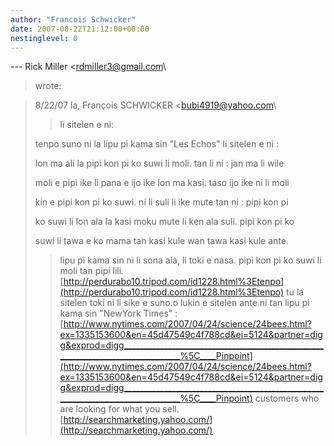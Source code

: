 ```yaml
---
author: "Francois Schwicker"
date: 2007-08-22T21:12:00+00:00
nestinglevel: 0
---
```

\---
 Rick Miller <[rdmiller3@gmail.com](mailto://rdmiller3@gmail.com)\
> wrote:

> 8/22/07 la, François SCHWICKER <[bubi4919@yahoo.com](mailto://bubi4919@yahoo.com)\
>> li sitelen e ni:
> 
> tenpo suno ni la lipu pi kama sin "Les Echos" li
> sitelen e ni :
> 
>> 
> lon ma ali la pipi kon pi ko suwi li moli. tan li
> ni : jan ma li wile
> 
> moli e pipi ike li pana e ijo ike lon ma kasi.
> taso ijo ike ni li moli
> 
> kin e pipi kon pi ko suwi. ni li suli li ike mute
> tan ni : pipi kon pi
> 
> ko suwi li lon ala la kasi moku mute li ken ala
> suli. pipi kon pi ko
> 
> suwi li tawa e ko mama tan kasi kule wan tawa
> kasi kule ante.
>> lipu pi kama sin ni li sona ala, li toki e nasa.
>> pipi kon pi ko suwi li moli tan pipi lili.
>> [http://perdurabo10.tripod.com/id1228.html%3Etenpo](http://perdurabo10.tripod.com/id1228.html%3Etenpo) tu la sitelen toki ni li sike e suno.o lukin e sitelen ante ni tan lipu pi kama sin "NewYork Times" :[http://www.nytimes.com/2007/04/24/science/24bees.html?ex=1335153600&en=45d47549c4f788cd&ei=5124&partner=digg&exprod=digg________________________________________________________________________________%5C____Pinpoint](http://www.nytimes.com/2007/04/24/science/24bees.html?ex=1335153600&en=45d47549c4f788cd&ei=5124&partner=digg&exprod=digg________________________________________________________________________________%5C____Pinpoint) customers who are looking for what you sell.[http://searchmarketing.yahoo.com/](http://searchmarketing.yahoo.com/)